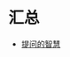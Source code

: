 # 汇总

- [提问的智慧](https://github.com/ryanhanwu/How-To-Ask-Questions-The-Smart-Way/blob/main/README-zh_CN.md#%E7%AE%80%E4%BB%8B)


